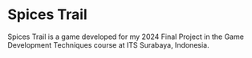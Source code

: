 # Spices Trail

Spices Trail is a game developed for my 2024 Final Project in the Game Development Techniques course at ITS Surabaya, Indonesia.
